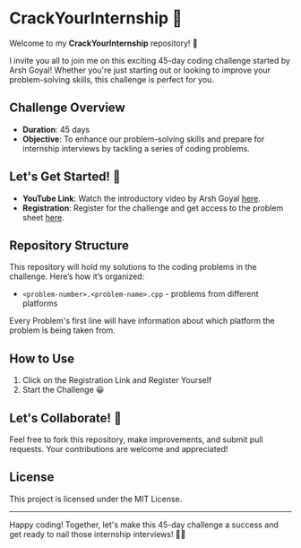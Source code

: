 # CrackYourInternship 🚀

Welcome to my **CrackYourInternship** repository! 🎉

I invite you all to join me on this exciting 45-day coding challenge started by Arsh Goyal! 
Whether you're just starting out or looking to improve your problem-solving skills, this challenge is perfect for you.

## Challenge Overview

- **Duration**: 45 days
- **Objective**: To enhance our problem-solving skills and prepare for internship interviews by tackling a series of coding problems.

## Let's Get Started! 🌟

- **YouTube Link**: Watch the introductory video by Arsh Goyal [here](https://youtu.be/1iUuMs-xU5Y?si=ZKqunYTaJmezZHo-).
- **Registration**: Register for the challenge and get access to the problem sheet [here](https://www.proelevate.in/dsa-practice/arsh-dsa-sheet).

## Repository Structure

This repository will hold my solutions to the coding problems in the challenge. Here’s how it’s organized:

- `<problem-number>.<problem-name>.cpp` - problems from different platforms

Every Problem's first line will have information about which platform the problem is being taken from.

## How to Use

1. Click on the Registration Link and Register Yourself
2. Start the Challenge 😀

## Let's Collaborate! 🤝

Feel free to fork this repository, make improvements, and submit pull requests. Your contributions are welcome and appreciated!

## License

This project is licensed under the MIT License.

---

Happy coding! Together, let's make this 45-day challenge a success and get ready to nail those internship interviews! 💪🚀

